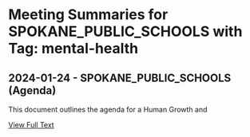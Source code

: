 # Meeting Summaries for SPOKANE_PUBLIC_SCHOOLS with Tag: mental-health

## 2024-01-24 - SPOKANE_PUBLIC_SCHOOLS (Agenda)

This document outlines the agenda for a Human Growth and

[View Full Text](https://raw.githubusercontent.com/CivicLens/WashingtonStateSchoolBoardExplorer/refs/heads/main/data/countries/usa/states/wa/counties/spokane/school_boards/spokane_public_schools/2024/2024-01-24-agenda.txt)

